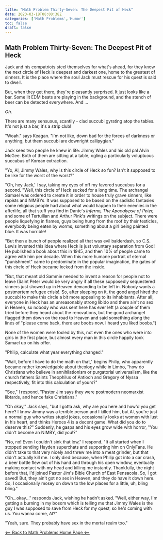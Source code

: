 ```yaml
---
title: "Math Problem Thirty-Seven: The Deepest Pit of Heck"
date: 2023-03-18T00:00:38Z
categories: ['Math Problems','Humor']
toc: false
draft: false
---
```


## Math Problem Thirty-Seven: The Deepest Pit of Heck

Jack and his compatriots steel themselves for what's ahead, for they know the next circle of Heck is deepest and darkest one, home to the greatest of sinners. It is the place where the soul Jack must rescue for his quest is said to dwell.

But, when they get there, they're pleasantly surprised. It just looks like a bar. Some lit EDM beats are playing in the background, and the stench of beer can be detected everywhere. And ...  

*Oh.*

There are many sensuous, scantily - clad succubi gyrating atop the tables. It's not just a bar, it's a strip club!

"Woah." says Keagan. "I'm not like, down bad for the forces of darkness or anything, but them succubi are downright callipygian." 

Jack sees two people he knew in life: Jimmy Wales and his old pal Alvin McGee. Both of them are sitting at a table, ogling a particularly voluptuous succubus of Korean extraction. 

"Yo, Al, Jimmy Wales, why is this circle of Heck so fun? Isn't it supposed to be like for the worst of the worst?"

"Oh, hey Jack,' I say, taking my eyes of off my favored succubus for a second. "Well, this circle of Heck sucked for a long time. The archangel Samael was ordered to create it in order to house truly grave sinners, like rapists and NIMBYs. It was supposed to be based on the sadistic fantasies some religious people had about what would happen to their enemies in the afterlife, all that stuff you find in Dante's *Inferno,* *The Apocalypse of Peter,* and some of Tertullian and Arthur Pink's writings on the subject. There were people liquefying in flames, guys being hung from the roof by their testicles, everybody being eaten by worms, something about a girl being painted blue. It was horrible! 

"But then a bunch of people realized all that was evil balderdash, so C.S. Lewis invented this idea where Heck is just voluntary separation from God! He published a book about this in 1945, and then 10% of people came to agree with him per decade. When this more humane portrait of eternal "punishment" came to predominate in the popular imagination, the gates of this circle of Heck became locked from the inside. 

"But, that meant old Sammie needed to invent a reason for people not to leave (Saint Peter would be very angry if all these supposedly sequestered sinners just showed up in Heaven demanding to be left in. Nobody wants a postmortem refugee crisis!. So, after sleeping on it, the good angel hired the succubi to make this circle a bit more appealing to its inhabitants. After all, everyone in Heck has an unreasonably strong libido and there ain't no sex in Heaven, so nobody who was sent here has ever left (a couple of them tried before they heard about the renovations, but the good archangel flagged them down on the road to Heaven and said something along the lines of "please come back, there are boobs now. I heard you liked boobs.") 

None of the women were fooled by this, not even the ones who were into girls in the first place, but almost every man in this circle happily took Samael up on his offer.

"Philip, calculate what year everything changed."

"Wait, before I have to do the math on that," begins Philip, who apparently became rather knowledgable about theology while in Limbo, "how do Christians who believe in annihilationism or purgatorial universalism, like the church fathers Saints Theophilus of Antioch and Gregory of Nyssa respectively, fit into this calculation of yours?"

"See," I respond, "Pastor Jim says they were postmodern neomarxist libtards, and hence fake Christians."

"Oh okay," Jack says, "but I gotta ask, why are you here and how'd you get here? I know Jimmy was a terrible person and I killed him, but Al, you're just a normal guy who writes stupid jokes, occasionally looks at women with lust in his heart, and thinks Heroes 4 is a decent game. What did you do to deserve this?" Suddenly, he gasps and his eyes grow wide with horror, "You didn't become an NIMBY, did you!?"

"No, no! Even I couldn't sink that low," I respond. "It all started when I stopped sending Hayden superchats and supporting him on OnlyFans. He didn't take to that very nicely and threw me into a meat grinder, but that didn't actually kill me. I only died because, when Philip got into a car crash, a beer bottle flew out of his hand and through his open window, eventually making contact with my head and killing me instantly. Thankfully, the night before that, I'd joined Pastor Jim's Bible Church of East Pensacola. So, I got saved! But, they ain't got no sex in Heaven, and they do have it down here. So, I occasionally mosey on down to the low places for a little, uh, bling bling."

"Oh...okay..." responds Jack, wishing he hadn't asked. "Well, either way, I'm getting a burning in my bosom which is telling me that Jimmy Wales is the guy I was supposed to save from Heck for my quest, so he's coming with us. You wanna come, Al?"

"Yeah, sure. They probably have sex in the mortal realm too."

[<== Back to Math Problems Home Page <==](/humor/problems#season-four-the-harrowing-of-heck)
